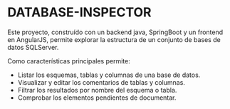 <h1>DATABASE-INSPECTOR</h1>

<p>
Este proyecto, construído con un backend java, SpringBoot y un frontend en AngularJS, permite explorar la estructura de un conjunto de bases de datos SQLServer.
</p>
<p>Como características principales permite:</p>
<ul>
	<li>Listar los esquemas, tablas y columnas de una base de datos.</li>
	<li>Visualizar y editar los comentarios de tablas y columnas.</li>
	<li>Filtrar los resultados por nombre del esquema o tabla.</li>
	<li>Comprobar los elementos pendientes de documentar.</li>
</ul>